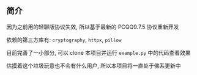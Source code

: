 ## 简介

因为之前用的轻聊版协议失效, 所以基于最新的 PCQQ9.7.5 协议重新开发

依赖的第三方库有: `cryptography`, `httpx`, `pillow`

目前完善了一小部分, 可以 clone 本项目并运行 `example.py` 中的代码查看效果

估摸着这个垃圾玩意也不会有什么用户, 所以本项目将一直处于佛系更新中